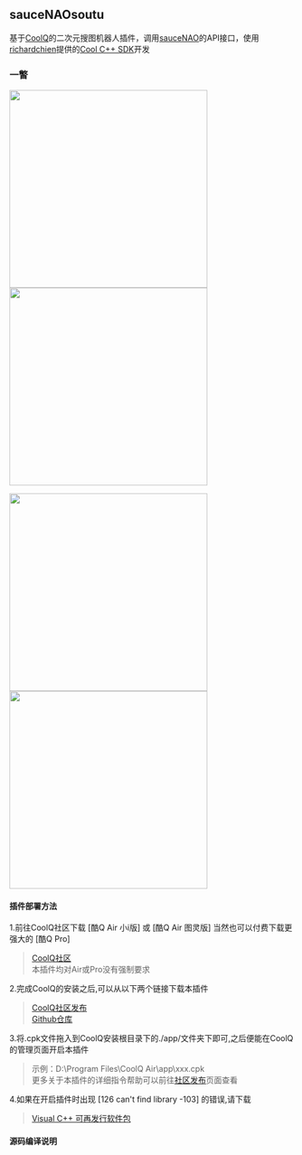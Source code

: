 ## sauceNAOsoutu
基于[CoolQ](https://cqp.cc/t/23253)的二次元搜图机器人插件，调用[sauceNAO](https://saucenao.com/)的API接口，使用[richardchien](https://github.com/richardchien)提供的[Cool C++ SDK](https://cqcppsdk.cqp.moe/guide/)开发  



### 一瞥
<img src="https://github.com/QiJieH/sauceNAOsoutu/raw/master/READMEIMG/IMG_20200415_180348.jpg" width="350" /><img src="https://github.com/QiJieH/sauceNAOsoutu/raw/master/READMEIMG/IMG_20200415_181318.jpg" width="350" />  

<img src="https://github.com/QiJieH/sauceNAOsoutu/raw/master/READMEIMG/IMG_20200415_181414.jpg" width="350" /><img src="https://github.com/QiJieH/sauceNAOsoutu/raw/master/READMEIMG/IMG_20200415_181609.jpg" width="350" />



#### 插件部署方法  

1.前往CoolQ社区下载 [酷Q Air 小i版] 或 [酷Q Air 图灵版] 当然也可以付费下载更强大的 [酷Q Pro]  
>[CoolQ社区](https://cqp.cc/t/23253)  
>本插件均对Air或Pro没有强制要求  

2.完成CoolQ的安装之后,可以从以下两个链接下载本插件
>[CoolQ社区发布](https://cqp.cc/t/48345)  
>[Github仓库](https://raw.githubusercontent.com/QiJieH/sauceNAOsoutu/master/cpk/io.github.qijieh.saucenaosoutu.cpk)  

3.将.cpk文件拖入到CoolQ安装根目录下的./app/文件夹下即可,之后便能在CoolQ的管理页面开启本插件
>示例：D:\Program Files\CoolQ Air\app\xxx.cpk  
>更多关于本插件的详细指令帮助可以前往[社区发布](https://cqp.cc/t/48345)页面查看  

4.如果在开启插件时出现  [126 can't find library -103]  的错误,请下载  
>[Visual C++ 可再发行软件包](https://aka.ms/vs/16/release/vc_redist.x86.exe)  
  
  

#### 源码编译说明  
